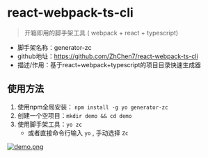 # react-webpack-ts-cli
> 开箱即用的脚手架工具 ( webpack + react + typescript)



- 脚手架名称：generator-zc
- github地址：https://github.com/ZhChen7/react-webpack-ts-cli
- 描述/作用：基于react+webpack+typescript的项目目录快速生成器



## 使用方法

1. 使用npm全局安装： `npm install -g yo generator-zc`
2. 创建一个空项目：`mkdir demo && cd demo `
3. 使用脚手架工具：`yo zc`  
   - 或者直接命令行输入  `yo` , 手动选择 `Zc`



[![demo.png](https://i.postimg.cc/PNGPPvJJ/demo.png)](https://postimg.cc/kRcnH4xP)






